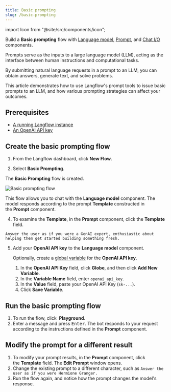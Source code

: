 ```yaml
---
title: Basic prompting
slug: /basic-prompting
---
```


import Icon from "@site/src/components/icon";

Build a **Basic prompting** flow with [Language model](/agents-tool-calling-agent-component), [Prompt](/components-prompts), and [Chat I/O](/components-io) components.

Prompts serve as the inputs to a large language model (LLM), acting as the interface between human instructions and computational tasks.

By submitting natural language requests in a prompt to an LLM, you can obtain answers, generate text, and solve problems.

This article demonstrates how to use Langflow's prompt tools to issue basic prompts to an LLM, and how various prompting strategies can affect your outcomes.

## Prerequisites

- [A running Langflow instance](/get-started-installation)
- [An OpenAI API key](https://platform.openai.com/)

## Create the basic prompting flow

1. From the Langflow dashboard, click **New Flow**.

2. Select **Basic Prompting**.

The **Basic Prompting** flow is created.

![Basic prompting flow](/img/starter-flow-basic-prompting.png)

This flow allows you to chat with the **Language model** component.
The model responds according to the prompt **Template** constructed in the **Prompt** component.

4. To examine the **Template**, in the **Prompt** component, click the **Template** field.

```text
Answer the user as if you were a GenAI expert, enthusiastic about helping them get started building something fresh.
```

5. Add your **OpenAI API key** to the **Language model** component.

	Optionally, create a [global variable](/configuration-global-variables) for the **OpenAI API key**.

	1. In the **OpenAI API Key** field, click <Icon name="Globe" aria-hidden="True" /> **Globe**, and then click **Add New Variable**.
	2. In the **Variable Name** field, enter `openai_api_key`.
	3. In the **Value** field, paste your OpenAI API Key (`sk-...`).
	4. Click **Save Variable**.

## Run the basic prompting flow

1. To run the flow, click <Icon name="Play" aria-hidden="true"/> **Playground**.
2. Enter a message and press <kbd>Enter</kbd>.
The bot responds to your request according to the instructions defined in the **Prompt** component.

## Modify the prompt for a different result

1. To modify your prompt results, in the **Prompt** component, click the **Template** field. The **Edit Prompt** window opens.
2. Change the existing prompt to a different character, such as `Answer the user as if you were Hermione Granger.`
3. Run the flow again, and notice how the prompt changes the model's response.

